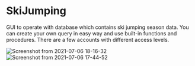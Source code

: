 # SkiJumping
GUI to operate with database which contains ski jumping season data.
You can create your own query in easy way and use built-in functions and procedures.
There are a few accounts with different access levels.

![Screenshot from 2021-07-06 18-16-32](https://user-images.githubusercontent.com/72553235/124634312-7f709280-de86-11eb-8ca4-ff29e5f8c574.png)
![Screenshot from 2021-07-06 17-44-52](https://user-images.githubusercontent.com/72553235/124634318-813a5600-de86-11eb-9ca8-c2e3a73bb929.png)

